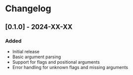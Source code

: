 # Changelog

## [0.1.0] - 2024-XX-XX

### Added
- Initial release
- Basic argument parsing
- Support for flags and positional arguments
- Error handling for unknown flags and missing arguments
